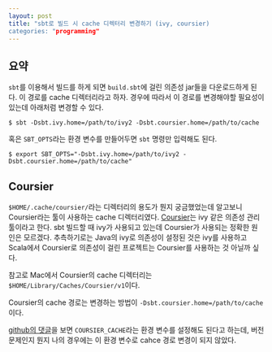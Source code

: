 ```yaml
---
layout: post
title: "sbt로 빌드 시 cache 디렉터리 변경하기 (ivy, coursier)
categories: "programming"
---
```


## 요약

`sbt`를 이용해서 빌드를 하게 되면 `build.sbt`에 걸린 의존성 jar들을 다운로드하게 된다. 이 경로를 cache 디렉터리라고 하자. 경우에 따라서 이 경로를 변경해야할 필요성이 있는데 아래처럼 변경할 수 있다.

```console
$ sbt -Dsbt.ivy.home=/path/to/ivy2 -Dsbt.coursier.home=/path/to/cache
```

혹은 `SBT_OPTS`라는 환경 변수를 만들어두면 `sbt` 명령만 입력해도 된다.

```console
$ export SBT_OPTS="-Dsbt.ivy.home=/path/to/ivy2 -Dsbt.coursier.home=/path/to/cache"
```

## Coursier

`$HOME/.cache/coursier/`라는 디렉터리의 용도가 뭔지 궁금했었는데 알고보니 Coursier라는 툴이 사용하는 cache 디렉터리였다. [Coursier](https://get-coursier.io/docs/overview)는 ivy 같은 의존성 관리 툴이라고 한다. sbt 빌드할 때 ivy가 사용되고 있는데 Coursier가 사용되는 정확한 원인은 모르겠다. 추측하기로는 Java의 ivy로 의존성이 설정된 것은 ivy를 사용하고 Scala에서 Coursier로 의존성이 걸린 프로젝트는 Coursier를 사용하는 것 아닐까 싶다.

참고로 Mac에서 Coursier의 cache 디렉터리는 `$HOME/Library/Caches/Coursier/v1`이다.

Coursier의 cache 경로는 변경하는 방법이 `-Dsbt.coursier.home=/path/to/cache`이다.

[github의 댓글](https://github.com/coursier/coursier/issues/783#issuecomment-537452742)을 보면 `COURSIER_CACHE`라는 환경 변수를 설정해도 된다고 하는데, 버전 문제인지 뭔지 나의 경우에는 이 환경 변수로 cahce 경로 변경이 되지 않았다.
